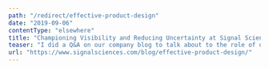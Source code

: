 ```yaml
---
path: "/redirect/effective-product-design"
date: "2019-09-06"
contentType: "elsewhere"
title: "Championing Visibility and Reducing Uncertainty at Signal Sciences"
teaser: "I did a Q&A on our company blog to talk about to the role of design in security"
url: "https://www.signalsciences.com/blog/effective-product-design/"
---
```

